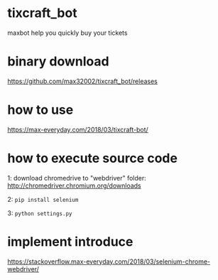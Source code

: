 # tixcraft_bot
maxbot help you quickly buy your tickets

# binary download
https://github.com/max32002/tixcraft_bot/releases

# how to use
https://max-everyday.com/2018/03/tixcraft-bot/

# how to execute source code
1: download chromedrive to "webdriver" folder:
http://chromedriver.chromium.org/downloads

2: <code>pip install selenium</code>

3: <code>python settings.py</code>

# implement introduce
https://stackoverflow.max-everyday.com/2018/03/selenium-chrome-webdriver/

